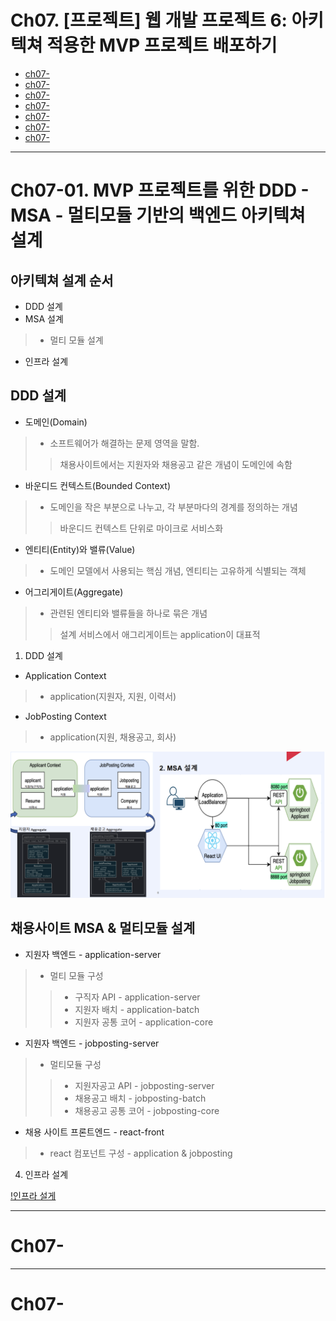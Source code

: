 # Ch07. [프로젝트] 웹 개발 프로젝트 6: 아키텍쳐 적용한 MVP 프로젝트 배포하기
- [ch07-](#ch07)
- [ch07-](#ch07)
- [ch07-](#ch07)
- [ch07-](#ch07)
- [ch07-](#ch07)
- [ch07-](#ch07)
- [ch07-](#ch07)


---------------------------------------------------------------------------------------------------------------------------
# Ch07-01. MVP 프로젝트를 위한 DDD - MSA - 멀티모듈 기반의 백엔드 아키텍쳐 설계
## 아키텍쳐 설계 순서
- DDD 설계
- MSA 설계
> - 멀티 모듈 설계
- 인프라 설계
## DDD 설계
- 도메인(Domain)
> - 소프트웨어가 해결하는 문제 영역을 말함.
> > 채용사이트에서는 지원자와 채용공고 같은 개념이 도메인에 속함
- 바운디드 컨텍스트(Bounded Context)
> - 도메인을 작은 부분으로 나누고, 각 부분마다의 경계를 정의하는 개념
> > 바운디드 컨텍스트 단위로 마이크로 서비스화
- 엔티티(Entity)와 밸류(Value)
> - 도메인 모델에서 사용되는 핵심 개념, 엔티티는 고유하게 식별되는 객체
- 어그리게이트(Aggregate)
> - 관련된 엔티티와 밸류들을 하나로 묶은 개념
> > 설계 서비스에서 애그리게이트는 application이 대표적
1. DDD 설계
- Application Context
> - application(지원자, 지원, 이력서)
- JobPosting Context
> - application(지원, 채용공고, 회사)


![DDD_MSA 설계](./images/ddd_msa.png)
## 채용사이트 MSA & 멀티모듈 설계
- 지원자 백엔드 - application-server
> - 멀티 모듈 구성
> > - 구직자 API - application-server
> > - 지원자 배치 - application-batch
> > - 지원자 공통 코어 - application-core
- 지원자 백엔드 - jobposting-server
> - 멀티모듈 구성
> > - 지원자공고 API - jobposting-server
> > - 채용공고 배치 - jobposting-batch
> > - 채용공고 공통 코어 - jobposting-core
- 채용 사이트 프론트엔드 - react-front
> - react 컴포넌트 구성 - application & jobposting

4. 인프라 설계


[!인프라 설게](./images/infra_architecture.png)


---------------------------------------------------------------------------------------------------------------------------
# Ch07-


---------------------------------------------------------------------------------------------------------------------------
# Ch07-
